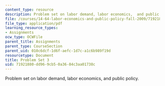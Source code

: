 ```yaml
---
content_type: resource
description: Problem set on labor demand, labor economics,  and public policy.
file: /courses/14-64-labor-economics-and-public-policy-fall-2009/71921880dd969cb50a3684c3aa01738c_MIT14_64F09_ps3.pdf
file_type: application/pdf
learning_resource_types:
- Assignments
ocw_type: OCWFile
parent_title: Assignments
parent_type: CourseSection
parent_uid: 010c6dcf-1d6f-aefc-1d7c-a1c6b989f19d
resourcetype: Document
title: Problem Set 3
uid: 71921880-dd96-9cb5-0a36-84c3aa01738c
---
```

Problem set on labor demand, labor economics,  and public policy.

